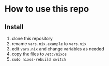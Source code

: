# How to use this repo

## Install
1. clone this repository
2. rename `vars.nix.example` to `vars.nix`
3. edit `vars.nix` and change variables as needed
4. copy the files to `/etc/nixos`
5. `sudo nixos-rebuild switch`


